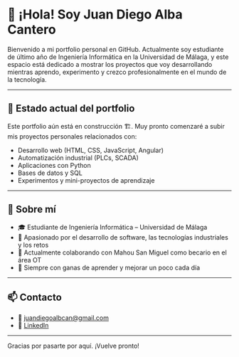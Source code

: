 # 👋 ¡Hola! Soy Juan Diego Alba Cantero

Bienvenido a mi portfolio personal en GitHub. Actualmente soy estudiante de último año de Ingeniería Informática en la Universidad de Málaga, y este espacio está dedicado a mostrar los proyectos que voy desarrollando mientras aprendo, experimento y crezco profesionalmente en el mundo de la tecnología.

---

## 🚧 Estado actual del portfolio

Este portfolio aún está en construcción 🏗️. Muy pronto comenzaré a subir mis proyectos personales relacionados con:

- Desarrollo web (HTML, CSS, JavaScript, Angular)
- Automatización industrial (PLCs, SCADA)
- Aplicaciones con Python
- Bases de datos y SQL
- Experimentos y mini-proyectos de aprendizaje

---

## 🧠 Sobre mí

- 🎓 Estudiante de Ingeniería Informática – Universidad de Málaga  
- 🔧 Apasionado por el desarrollo de software, las tecnologías industriales y los retos  
- 🚀 Actualmente colaborando con Mahou San Miguel como becario en el área OT  
- 🧩 Siempre con ganas de aprender y mejorar un poco cada día

---

## 📫 Contacto

- 📧 juandiegoalbcan@gmail.com  
- 💼 [LinkedIn](https://linkedin.com/in/juandiegoalbcan)  

---

Gracias por pasarte por aquí. ¡Vuelve pronto!
